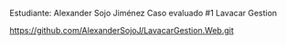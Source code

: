 Estudiante: Alexander Sojo Jiménez
Caso evaluado #1
Lavacar Gestion

https://github.com/AlexanderSojoJ/LavacarGestion.Web.git
